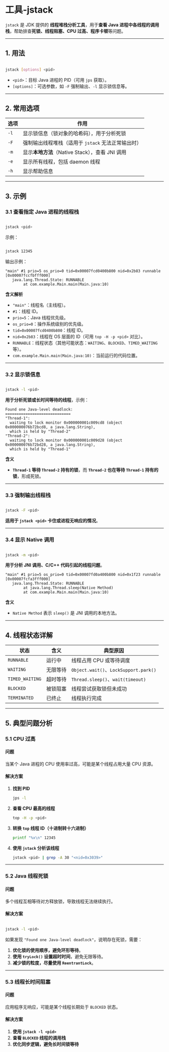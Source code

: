 # 工具-jstack

`jstack` 是 JDK 提供的 **线程堆栈分析工具**，用于**查看 Java 进程中各线程的调用栈**，帮助排查**死锁、线程阻塞、CPU 过高、程序卡顿**等问题。

---

## **1. 用法**
```bash

jstack [options] <pid>
```
- `<pid>`：目标 Java 进程的 PID（可用 `jps` 获取）。
- `[options]`：可选参数，如 `-F` 强制输出、`-l` 显示锁信息等。

---

## **2. 常用选项**
| 选项 | 作用 |
|------|------|
| `-l` | 显示锁信息（锁对象的哈希码），用于分析死锁 |
| `-F` | 强制输出线程堆栈（适用于 `jstack` 无法正常输出时） |
| `-m` | 显示**本地方法**（Native Stack），查看 JNI 调用 |
| `-e` | 显示所有线程，包括 daemon 线程 |
| `-h` | 显示帮助信息 |

---

## **3. 示例**

### **3.1 查看指定 Java 进程的线程栈**
```bash

jstack <pid>
```
示例：
```bash

jstack 12345
```
输出示例：
```
"main" #1 prio=5 os_prio=0 tid=0x00007fcd0400b800 nid=0x2b83 runnable [0x00007fccfbfff000]
   java.lang.Thread.State: RUNNABLE
        at com.example.Main.main(Main.java:10)
```
**含义解析**
- `"main"`：线程名（主线程）。
- `#1`：线程 ID。
- `prio=5`：Java 线程优先级。
- `os_prio=0`：操作系统级别的优先级。
- `tid=0x00007fcd0400b800`：线程 ID。
- `nid=0x2b83`：线程在 OS 层面的 ID（可用 `top -H -p <pid>` 对比）。
- `RUNNABLE`：线程状态（其他可能状态：`WAITING`、`BLOCKED`、`TIMED_WAITING` 等）。
- `com.example.Main.main(Main.java:10)`：当前运行的代码位置。

---

### **3.2 显示锁信息**
```bash

jstack -l <pid>
```
**用于分析死锁或长时间等待的线程**，示例：
```
Found one Java-level deadlock:
=============================
"Thread-1":
  waiting to lock monitor 0x000000001c009cd8 (object 0x000000076b72bcd8, a java.lang.String),
  which is held by "Thread-2"
"Thread-2":
  waiting to lock monitor 0x000000001c009d28 (object 0x000000076b72bd28, a java.lang.String),
  which is held by "Thread-1"
```
**含义**
- **`Thread-1` 等待 `Thread-2` 持有的锁**，而 **`Thread-2` 也在等待 `Thread-1` 持有的锁**，形成死锁。

---

### **3.3 强制输出线程栈**
```bash

jstack -F <pid>
```
**适用于 `jstack <pid>` 卡住或进程无响应的情况**。

---

### **3.4 显示 Native 调用**
```bash

jstack -m <pid>
```
**用于分析 JNI 调用、C/C++ 代码引起的线程问题**。
```
"main" #1 prio=5 os_prio=0 tid=0x00007fd0a400b800 nid=0x1f23 runnable [0x00007fcfa3fff000]
   java.lang.Thread.State: RUNNABLE
        at java.lang.Thread.sleep(Native Method)
        at com.example.Main.main(Main.java:10)
```
**含义**
- `Native Method` 表示 `sleep()` 是 JNI 调用的本地方法。

---

## **4. 线程状态详解**
| **状态** | **含义** | **典型原因** |
|----------|----------|-------------|
| `RUNNABLE` | 运行中 | 线程占用 CPU 或等待调度 |
| `WAITING` | 无限等待 | `Object.wait()`、`LockSupport.park()` |
| `TIMED_WAITING` | 超时等待 | `Thread.sleep()`、`wait(timeout)` |
| `BLOCKED` | 被锁阻塞 | 线程尝试获取锁但未成功 |
| `TERMINATED` | 已终止 | 线程执行完成 |

---

## **5. 典型问题分析**
### **5.1 CPU 过高**
#### **问题**
当某个 Java 进程的 CPU 使用率过高，可能是某个线程占用大量 CPU 资源。

#### **解决方案**
1. **找到 PID**
   ```bash
   jps -l
   ```
2. **查看 CPU 最高的线程**
   ```bash
   top -H -p <pid>
   ```
3. **转换 `top` 线程 ID（十进制转十六进制）**
   ```bash
   printf "%x\n" 12345
   ```
4. **使用 `jstack` 分析该线程**
   ```bash
   jstack <pid> | grep -A 30 "<nid=0x3039>"
   ```

---

### **5.2 Java 线程死锁**
#### **问题**
多个线程互相等待对方释放锁，导致线程无法继续执行。

#### **解决方案**
```bash

jstack -l <pid>
```
如果发现 `"Found one Java-level deadlock"`，说明存在死锁，需要：
1. **优化锁的使用顺序，避免环形等待**。
2. **使用 `tryLock()` 设置超时时间**，避免无限等待。
3. **减少锁的粒度，尽量使用 `ReentrantLock`**。

---

### **5.3 线程长时间阻塞**
#### **问题**
应用程序无响应，可能是某个线程长期处于 `BLOCKED` 状态。

#### **解决方案**
1. **使用 `jstack -l <pid>`**
2. **查看 `BLOCKED` 线程的调用栈**
3. **优化同步逻辑，避免长时间锁等待**


